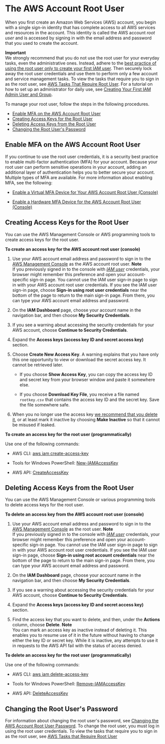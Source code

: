 # The AWS Account Root User<a name="id_root-user"></a>

When you first create an Amazon Web Services \(AWS\) account, you begin with a single sign\-in identity that has complete access to all AWS services and resources in the account\. This identity is called the AWS account *root user* and is accessed by signing in with the email address and password that you used to create the account\.

**Important**  
We strongly recommend that you do not use the root user for your everyday tasks, even the administrative ones\. Instead, adhere to the [best practice of using the root user only to create your first IAM user](best-practices.md#create-iam-users)\. Then securely lock away the root user credentials and use them to perform only a few account and service management tasks\. To view the tasks that require you to sign in as the root user, see [AWS Tasks That Require Root User](http://docs.aws.amazon.com/general/latest/gr/aws_tasks-that-require-root.html)\. For a tutorial on how to set up an administrator for daily use, see [Creating Your First IAM Admin User and Group](getting-started_create-admin-group.md)\.

To manage your root user, follow the steps in the following procedures\.


+ [Enable MFA on the AWS Account Root User](#id_root-user_manage_mfa)
+ [Creating Access Keys for the Root User](#id_root-user_manage_add-key)
+ [Deleting Access Keys from the Root User](#id_root-user_manage_delete-key)
+ [Changing the Root User's Password](#id_root-user_manage_password)

## Enable MFA on the AWS Account Root User<a name="id_root-user_manage_mfa"></a>

If you continue to use the root user credentials, it is a security best practice to enable multi\-factor authentication \(MFA\) for your account\. Because your root user can perform sensitive operations in your account, adding an additional layer of authentication helps you to better secure your account\. Multiple types of MFA are available\. For more information about enabling MFA, see the following:

+ [Enable a Virtual MFA Device for Your AWS Account Root User \(Console\)](id_credentials_mfa_enable_virtual.md#enable-virt-mfa-for-root)

+ [Enable a Hardware MFA Device for the AWS Account Root User \(Console\)](id_credentials_mfa_enable_physical.md#enable-hw-mfa-for-root)

## Creating Access Keys for the Root User<a name="id_root-user_manage_add-key"></a>

You can use the AWS Management Console or AWS programming tools to create access keys for the root user\.

**To create an access key for the AWS account root user \(console\)**

1. Use your AWS account email address and password to sign in to the [AWS Management Console](https://console.aws.amazon.com/) as the AWS account root user\.
**Note**  
If you previously signed in to the console with *[IAM user](http://docs.aws.amazon.com/IAM/latest/UserGuide/id_users.html)* credentials, your browser might remember this preference and open your account\-specific sign\-in page\. You cannot use the IAM user sign\-in page to sign in with your AWS account root user credentials\. If you see the IAM user sign\-in page, choose **Sign\-in using root user credentials** near the bottom of the page to return to the main sign\-in page\. From there, you can type your AWS account email address and password\.

1. On the **IAM Dashboard** page, choose your account name in the navigation bar, and then choose **My Security Credentials**\. 

1. If you see a warning about accessing the security credentials for your AWS account, choose **Continue to Security Credentials**\.

1. Expand the **Access keys \(access key ID and secret access key\)** section\.

1. Choose **Create New Access Key**\. A warning explains that you have only this one opportunity to view or download the secret access key\. It cannot be retrieved later\. 

   + If you choose **Show Access Key**, you can copy the access key ID and secret key from your browser window and paste it somewhere else\.

   + If you choose **Download Key File**, you receive a file named `rootkey.csv` that contains the access key ID and the secret key\. Save the file somewhere safe\. 

1. When you no longer use the access key [we recommend that you delete it](best-practices.md#remove-credentials), or at least mark it inactive by choosing **Make Inactive** so that it cannot be misused if leaked\.

**To create an access key for the root user \(programmatically\)**

Use one of the following commands:

+ AWS CLI: [aws iam create\-access\-key](http://docs.aws.amazon.com/cli/latest/reference/iam/create-access-key.html)

+ Tools for Windows PowerShell: [New\-IAMAccessKey](http://docs.aws.amazon.com/powershell/latest/reference/Index.html?page=New-IAMAccessKey.html&tocid=New-IAMAccessKey)

+ AWS API: [CreateAccessKey](http://docs.aws.amazon.com/IAM/latest/APIReference/API_CreateAccessKey.html) 

## Deleting Access Keys from the Root User<a name="id_root-user_manage_delete-key"></a>

You can use the AWS Management Console or various programming tools to delete access keys for the root user\.

**To delete an access key from the AWS account root user \(console\)**

1. Use your AWS account email address and password to sign in to the [AWS Management Console](https://console.aws.amazon.com/) as the root user\.
**Note**  
If you previously signed in to the console with *[IAM user](id_users.md)* credentials, your browser might remember this preference and open your account\-specific sign\-in page\. You cannot use the IAM user sign\-in page to sign in with your AWS account root user credentials\. If you see the IAM user sign\-in page, choose **Sign\-in using root account credentials** near the bottom of the page to return to the main sign\-in page\. From there, you can type your AWS account email address and password\.

1. On the **IAM Dashboard** page, choose your account name in the navigation bar, and then choose **My Security Credentials**\. 

1. If you see a warning about accessing the security credentials for your AWS account, choose **Continue to Security Credentials**\.

1. Expand the **Access keys \(access key ID and secret access key\)** section\.

1. Find the access key that you want to delete, and then, under the **Actions** column, choose **Delete**\.
**Note**  
You can mark an access key as inactive instead of deleting it\. This enables you to resume use of it in the future without having to change either the key ID or secret key\. While it is inactive, any attempts to use it in requests to the AWS API fail with the status of access denied\.

**To delete an access key for the root user \(programmatically\)**

Use one of the following commands:

+ AWS CLI: [aws iam delete\-access\-key](http://docs.aws.amazon.com/cli/latest/reference/iam/delete-access-key.html)

+ Tools for Windows PowerShell: [Remove\-IAMAccessKey](http://docs.aws.amazon.com/powershell/latest/reference/Index.html?page=Remove-IAMAccessKey.html&tocid=Remove-IAMAccessKey)

+ AWS API: [DeleteAccessKey](http://docs.aws.amazon.com/IAM/latest/APIReference/API_CreateAccessKey.html) 

## Changing the Root User's Password<a name="id_root-user_manage_password"></a>

For information about changing the root user's password, see [Changing the AWS Account Root User Password](id_credentials_passwords_change-root.md)\. To change the root user, you must log in using the root user credentials\. To view the tasks that require you to sign in as the root user, see [AWS Tasks that Require Root User](http://docs.aws.amazon.com/general/latest/gr/aws_tasks-that-require-root.html)